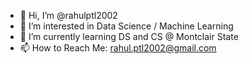 - 👋 Hi, I’m @rahulptl2002
- 👀 I’m interested in Data Science / Machine Learning
- 🌱 I’m currently learning DS and CS @ Montclair State
- 📫 How to Reach Me: rahul.ptl2002@gmail.com

<!---
rahulptl2002/rahulptl2002 is a ✨ special ✨ repository because its `README.md` (this file) appears on your GitHub profile.
You can click the Preview link to take a look at your changes.
--->
